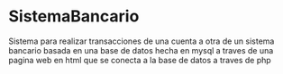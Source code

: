 # SistemaBancario
Sistema para realizar transacciones de una cuenta a otra de un sistema 
bancario basada en una base de datos hecha en mysql
a traves de una pagina web en html que se conecta a la base de datos
a traves de php 
